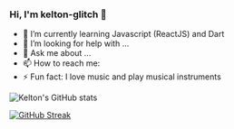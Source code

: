 ### Hi, I'm kelton-glitch 👋

- 🌱 I’m currently learning Javascript (ReactJS) and Dart
- 🤔 I’m looking for help with ...
- 💬 Ask me about ...
- 📫 How to reach me: 
- ⚡ Fun fact: I love music and play musical instruments



![Kelton's GitHub stats](https://github-readme-stats.vercel.app/api?username=kelton-glitch&show_icons=true&theme=cobalt&count_private=true&show_icons=true)

[![GitHub Streak](https://github-readme-streak-stats.herokuapp.com?user=kelton-glitch&theme=merko&hide_border=true&date_format=M%20j%5B%2C%20Y%5D)](https://git.io/streak-stats)
